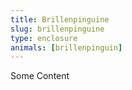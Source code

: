 ```yaml
---
title: Brillenpinguine
slug: brillenpinguine
type: enclosure
animals: [brillenpinguin]
---
```

Some Content
